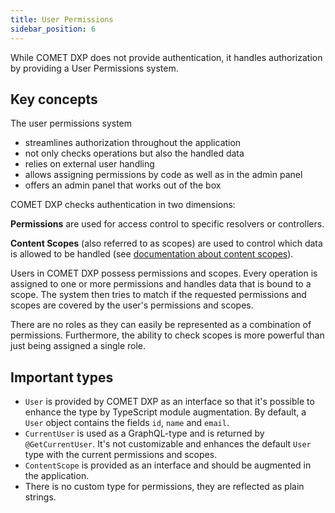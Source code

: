 ```yaml
---
title: User Permissions
sidebar_position: 6
---
```


While COMET DXP does not provide authentication, it handles authorization by providing a User Permissions system.

## Key concepts

The user permissions system

-   streamlines authorization throughout the application
-   not only checks operations but also the handled data
-   relies on external user handling
-   allows assigning permissions by code as well as in the admin panel
-   offers an admin panel that works out of the box

COMET DXP checks authentication in two dimensions:

**Permissions** are used for access control to specific resolvers or controllers.

**Content Scopes** (also referred to as scopes) are used to control which data is allowed to be handled (see [documentation about content scopes](/docs/content-scope)).

Users in COMET DXP possess permissions and scopes. Every operation is assigned to one or more permissions and handles data that is bound to a scope. The system then tries to match if the requested permissions and scopes are covered by the user's permissions and scopes.

There are no roles as they can easily be represented as a combination of permissions. Furthermore, the ability to check scopes is more powerful than just being assigned a single role.

## Important types

-   `User` is provided by COMET DXP as an interface so that it's possible to enhance the type by TypeScript module augmentation. By default, a ` User` object contains the fields `id`, `name` and `email`.
-   `CurrentUser` is used as a GraphQL-type and is returned by `@GetCurrentUser`. It's not customizable and enhances the default `User` type with the current permissions and scopes.
-   `ContentScope` is provided as an interface and should be augmented in the application.
-   There is no custom type for permissions, they are reflected as plain strings.
